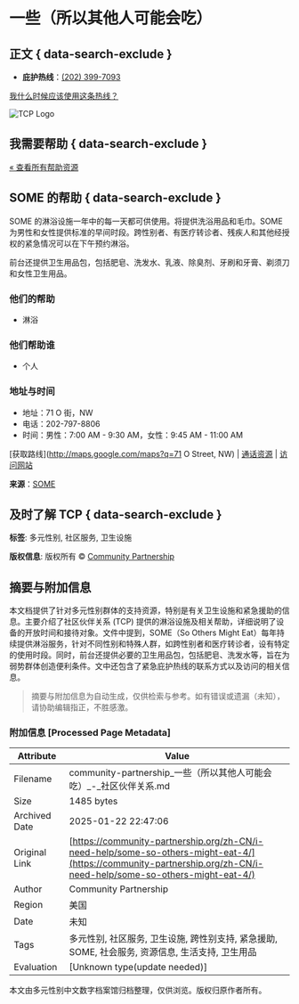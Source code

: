 # 一些（所以其他人可能会吃）

## 正文 { data-search-exclude }


-   **庇护热线**：[(202) 399-7093](tel:202-399-7093)

[我什么时候应该使用这条热线？](/zh-CN/call-shelter-hotline/)

![TCP Logo](https://community-partnership.org/wp-content/uploads/2019/12/cropped-TCP-Logo.png)

## 我需要帮助 { data-search-exclude }

[« 查看所有帮助资源](https://community-partnership.org/zh-CN/i-need-help/)

## SOME 的帮助 { data-search-exclude }

SOME 的淋浴设施一年中的每一天都可供使用。将提供洗浴用品和毛巾。SOME 为男性和女性提供标准的早间时段。跨性别者、有医疗转诊者、残疾人和其他经授权的紧急情况可以在下午预约淋浴。

前台还提供卫生用品包，包括肥皂、洗发水、乳液、除臭剂、牙刷和牙膏、剃须刀和女性卫生用品。

### 他们的帮助

- 淋浴

### 他们帮助谁

- 个人

### 地址与时间

- 地址：71 O 街，NW
- 电话：202-797-8806
- 时间：男性：7:00 AM - 9:30 AM，女性：9:45 AM - 11:00 AM

[获取路线](http://maps.google.com/maps?q=71 O Street, NW) | [通话资源](tel:202-797-8806) | [访问网站](https://www.some.org/services/basic-needs)

**来源**：[SOME](https://www.some.org/services/basic-needs)

## 及时了解 TCP { data-search-exclude }

**标签**: 多元性别, 社区服务, 卫生设施

**版权信息**: 版权所有 © [Community Partnership](https://community-partnership.org)
<!-- tcd_original_link https://community-partnership.org/zh-CN/i-need-help/some-so-others-might-eat-4/ -->


## 摘要与附加信息

<!-- tcd_abstract -->
本文档提供了针对多元性别群体的支持资源，特别是有关卫生设施和紧急援助的信息。主要介绍了社区伙伴关系 (TCP) 提供的淋浴设施及相关帮助，详细说明了设备的开放时间和接待对象。文件中提到，SOME（So Others Might Eat）每年持续提供淋浴服务，针对不同性别和特殊人群，如跨性别者和医疗转诊者，设有特定的使用时段。同时，前台还提供必要的卫生用品包，包括肥皂、洗发水等，旨在为弱势群体创造便利条件。文中还包含了紧急庇护热线的联系方式以及访问的相关信息。
<!-- tcd_abstract_end -->

> 摘要与附加信息为自动生成，仅供检索与参考。如有错误或遗漏（未知），请协助编辑指正，不胜感激。

### 附加信息 [Processed Page Metadata]

| Attribute       | Value                                  |
|-----------------|----------------------------------------|
| Filename        | community-partnership_一些（所以其他人可能会吃）_-_社区伙伴关系.md                             |
| Size            | 1485 bytes                           |
| Archived Date   | 2025-01-22 22:47:06                             |
| Original Link   | [https://community-partnership.org/zh-CN/i-need-help/some-so-others-might-eat-4/](https://community-partnership.org/zh-CN/i-need-help/some-so-others-might-eat-4/)                       |
| Author          | Community Partnership                               |
| Region          | 美国                               |
| Date            | 未知                                 |
| Tags            | 多元性别, 社区服务, 卫生设施, 跨性别支持, 紧急援助, SOME, 社会服务, 资源信息, 生活支持, 卫生用品                                 |
| Evaluation            | [Unknown type(update needed)]                                 |
<!-- tcd_table_end -->

本文由多元性别中文数字档案馆归档整理，仅供浏览。版权归原作者所有。
